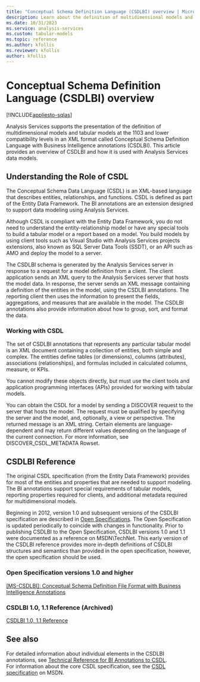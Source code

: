```yaml
---
title: "Conceptual Schema Definition Language (CSDLBI) overview | Microsoft Docs"
description: Learn about the definition of multidimensional models and tabular models in an XML format called CSDLBI.
ms.date: 10/31/2023
ms.service: analysis-services
ms.custom: tabular-models
ms.topic: reference
ms.author: kfollis
ms.reviewer: kfollis
author: kfollis
---
```

# Conceptual Schema Definition Language (CSDLBI) overview

[!INCLUDE[appliesto-sqlas](../includes/appliesto-sqlas.md)]

  Analysis Services supports the presentation of the definition of multidimensional models and tabular models at the 1103 and lower compatibility levels in an XML format called Conceptual Schema Definition Language with Business Intelligence annotations (CSDLBI). This article provides an overview of CSDLBI and how it is used with Analysis Services data models.  
  
## Understanding the Role of CSDL

 The Conceptual Schema Data Language (CSDL) is an XML-based language that describes entities, relationships, and functions. CSDL is defined as part of the Entity Data Framework. The BI annotations are an extension designed to support data modeling using Analysis Services.  
  
 Although CSDL is compliant with the Entity Data Framework, you do not need to understand the entity-relationship model or have any special tools to build a tabular model or a report based on a model. You build models by using client tools such as Visual Studio with Analysis Services projects extensions, also known as SQL Server Data Tools (SSDT), or an API such as AMO and deploy the model to a server.  
  
 The CSDLBI schema is generated by the Analysis Services server in response to a request for a model definition from a client. The client application sends an XML query to the Analysis Services server that hosts the model data. In response, the server sends an XML message containing a definition of the entities in the model, using the CSDLBI annotations. The reporting client then uses the information to present the fields, aggregations, and measures that are available in the model. The CSDLBI annotations also provide information about how to group, sort, and format the data.  
 
### Working with CSDL

 The set of CSDLBI annotations that represents any particular tabular model is an XML document containing a collection of entities, both simple and complex. The entities define tables (or dimensions), columns (attributes), associations (relationships), and formulas included in calculated columns, measure, or KPIs.  
  
 You cannot modify these objects directly, but must use the client tools and application programming interfaces (APIs) provided for working with tabular models.  
  
 You can obtain the CSDL for a model by sending a DISCOVER request to the server that hosts the model. The request must be qualified by specifying the server and the model, and, optionally, a view or perspective. The returned message is an XML string. Certain elements are language-dependent and may return different values depending on the language of the current connection. For more information, see DISCOVER_CSDL_METADATA Rowset.  
  
## CSDLBI Reference

 The original CSDL specification (from the Entity Data Framework) provides for most of the entities and properties that are needed to support modeling. The BI annotations support special requirements of tabular models, reporting properties required for clients, and additional metadata required for multidimensional models. 

Beginning in 2012, version 1.0 and subsequent versions of the CSDLBI specification are described in [Open Specifications](/openspecs/main/ms-openspeclp/). The Open Specification is updated periodically to coincide with changes in functionality. Prior to publishing CSDLBI to the Open Specification, CSDLBI versions 1.0 and 1.1 were documented as a reference on MSDN\TechNet. This early version of the CSDLBI reference provides more in-depth definitions of CSDLBI structures and semantics than provided in the open specification, however, the open specification should be used.

### Open Specification versions 1.0 and higher

[[MS-CSDLBI]: Conceptual Schema Definition File Format with Business Intelligence Annotations](/openspecs/sql_data_portability/ms-csdlbi/)


### CSDLBI 1.0, 1.1 Reference (Archived)

[CSDLBI 1.0, 1.1 Reference](csdl-annotations-for-business-intelligence-csdlbi.md)

## See also

 For detailed information about individual elements in the CSDLBI annotations, see [Technical Reference for BI Annotations to CSDL](technical-reference-for-bi-annotations-to-csdl.md).  
 For information about the core CSDL specification, see the [CSDL specification](/ef/ef6/modeling/designer/advanced/edmx/csdl-spec) on MSDN.  

